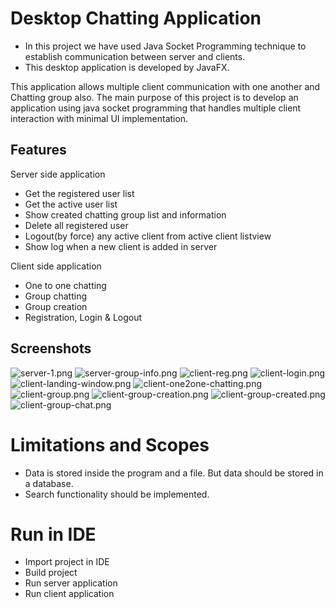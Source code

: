 # Desktop Chatting Application

- In this project we have used Java Socket Programming technique to establish communication between server and clients.
- This desktop application is developed by JavaFX.

This application allows multiple client communication with one another and Chatting group also.
The main purpose of this project is to develop an application using java socket programming that handles multiple client interaction
with minimal UI implementation.


## Features
Server side application
- Get the registered user list
- Get the active user list
- Show created chatting group list and information
- Delete all registered user
- Logout(by force) any active client from active client listview
- Show log when a new client is added in server

Client side application
- One to one chatting
- Group chatting
- Group creation
- Registration, Login & Logout


## Screenshots
![server-1.png](src%2Fmain%2Fresources%2Fcom%2Ftareq%2Fchatapp%2FreadmeImages%2Fserver-1.png)
![server-group-info.png](src%2Fmain%2Fresources%2Fcom%2Ftareq%2Fchatapp%2FreadmeImages%2Fserver-group-info.png)
![client-reg.png](src%2Fmain%2Fresources%2Fcom%2Ftareq%2Fchatapp%2FreadmeImages%2Fclient-reg.png)
![client-login.png](src%2Fmain%2Fresources%2Fcom%2Ftareq%2Fchatapp%2FreadmeImages%2Fclient-login.png)
![client-landing-window.png](src%2Fmain%2Fresources%2Fcom%2Ftareq%2Fchatapp%2FreadmeImages%2Fclient-landing-window.png)
![client-one2one-chatting.png](src%2Fmain%2Fresources%2Fcom%2Ftareq%2Fchatapp%2FreadmeImages%2Fclient-one2one-chatting.png)
![client-group.png](src%2Fmain%2Fresources%2Fcom%2Ftareq%2Fchatapp%2FreadmeImages%2Fclient-group.png)
![client-group-creation.png](src%2Fmain%2Fresources%2Fcom%2Ftareq%2Fchatapp%2FreadmeImages%2Fclient-group-creation.png)
![client-group-created.png](src%2Fmain%2Fresources%2Fcom%2Ftareq%2Fchatapp%2FreadmeImages%2Fclient-group-created.png)
![client-group-chat.png](src%2Fmain%2Fresources%2Fcom%2Ftareq%2Fchatapp%2FreadmeImages%2Fclient-group-chat.png)

# Limitations and Scopes
- Data is stored inside the program and a file. But data should be stored in a database.
- Search functionality should be implemented.

# Run in IDE
- Import project in IDE
- Build project
- Run server application
- Run client application
